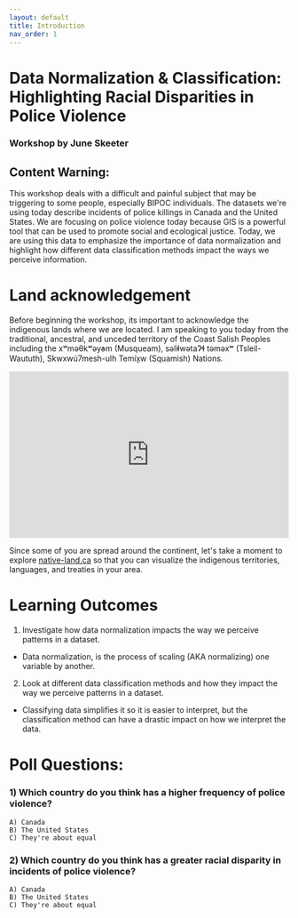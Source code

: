 ```yaml
---
layout: default
title: Introduction
nav_order: 1
---
```

# Data Normalization & Classification: Highlighting Racial Disparities in Police Violence

### Workshop by June Skeeter

## Content Warning:
This workshop deals with a difficult and painful subject that may be triggering to some people, especially BIPOC individuals.  The datasets we're using today describe incidents of police killings in Canada and the United States.  We are focusing on police violence today because GIS is a powerful tool that can be used to promote social and ecological justice.  Today, we are using this data to emphasize the importance of data normalization and highlight how different data classification methods impact the ways we perceive information.


# Land acknowledgement

Before beginning the workshop, its important to acknowledge the indigenous lands where we are located. I am speaking to you today from the traditional, ancestral, and unceded territory of the Coast Salish Peoples including the xʷməθkʷəy̓əm (Musqueam), səl̓ilwətaɁɬ təməxʷ (Tsleil-Waututh), Skwxwú7mesh-ulh Temíx̱w (Squamish) Nations.
<iframe src="https://native-land.ca/api/embed/embed.html?maps=territories&position=49.268264,-123.157480" style="width:100%; height:300px; border:none;"></iframe>

Since some of you are spread around the continent, let's take a moment to explore [native-land.ca](https://native-land.ca/) so that you can visualize the indigenous territories, languages, and treaties in your area.

# Learning Outcomes
1) Investigate how data normalization impacts the way we perceive patterns in a dataset.
  * Data normalization, is the process of scaling (AKA normalizing) one variable by another.

2) Look at different data classification methods and how they impact the way we perceive patterns in a dataset.
  * Classifying data simplifies it so it is easier to interpret, but the classification method can have a drastic impact on how we interpret the data.


# Poll Questions:

### 1) Which country do you think has a higher frequency of police violence?
    A) Canada
    B) The United States
    C) They're about equal
    
### 2) Which country do you think has a greater racial disparity in incidents of police violence?
    A) Canada
    B) The United States
    C) They're about equal

